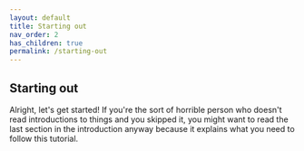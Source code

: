 ```yaml
---
layout: default
title: Starting out
nav_order: 2
has_children: true
permalink: /starting-out
---
```


## Starting out

Alright, let's get started! If you're the sort of horrible person who doesn't read introductions to things and you skipped it, you might want to read the last section in the introduction anyway because it explains what you need to follow this tutorial.

